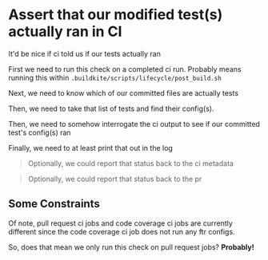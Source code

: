 # Assert that our modified test(s) actually ran in CI

It'd be nice if ci told us if our tests actually ran

First we need to run this check on a completed ci run.
Probably means running this within `.buildkite/scripts/lifecycle/post_build.sh`

Next, we need to know which of our committed files are actually tests

Then, we need to take that list of tests and find their config(s).

Then, we need to somehow interrogate the ci output to see if our committed test's config(s) ran

Finally, we need to at least print that out in the log

> Optionally, we could report that status back to the ci metadata

> Optionally, we could report that status back to the pr


## Some Constraints

Of note, pull request ci jobs and code coverage ci jobs 
are currently different since the code coverage ci job
does not run any ftr configs.

So, does that mean we only run this check on pull request jobs?  **Probably!**
